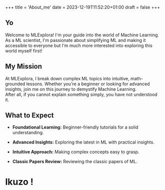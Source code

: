 +++
title = 'About_me'
date = 2023-12-19T11:52:20+01:00
draft = false
+++

## Yo

Welcome to MLExplora! I'm your guide into the world of Machine Learning. As a ML scientist, I'm passionate about simplifying ML and making it accessible to everyone but I'm much more interested into exploring this world myself first!

## My Mission

At MLExplora, I break down complex ML topics into intuitive, math-grounded lessons. Whether you're a beginner or looking for advanced insights, join me on this journey to demystify Machine Learning.  
After all, if you cannot explain something simply, you have not understood it.

## What to Expect

- **Foundational Learning:** Beginner-friendly tutorials for a solid understanding.
  
- **Advanced Insights:** Exploring the latest in ML with practical insights.

- **Intuitive Approach:** Making complex concepts easy to grasp.

- **Classic Papers Review:** Reviewing the classic papers of ML.

# Ikuzo !
